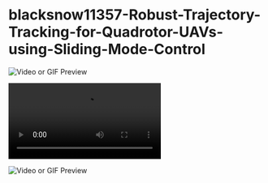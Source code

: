 # blacksnow11357-Robust-Trajectory-Tracking-for-Quadrotor-UAVs-using-Sliding-Mode-Control

<img src="traj_ortho_view.mp4" alt="Video or GIF Preview" />

![Video or GIF Preview](Robust-Trajectory-Tracking-for-Quadrotor-UAVs-using-Sliding-Mode-Control/traj_ortho_view.mp4)

![Video or GIF Preview](Robust-Trajectory-Tracking-for-Quadrotor-UAVs-using-Sliding-Mode-Control/traj_ortho_view.gif)


